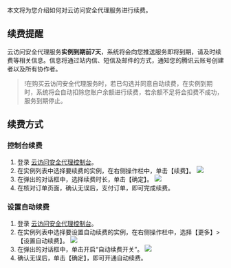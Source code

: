 本文将为您介绍如何对云访问安全代理服务进行续费。

## 续费提醒

云访问安全代理服务**实例到期前7天**，系统将会向您推送服务即将到期，请及时续费等相关信息。信息将通过站内信、短信及邮件的方式，通知您的腾讯云账号创建者以及所有协作者。

>!在购买云访问安全代理服务时，若已勾选并同意自动续费，在实例到期时，系统将会自动扣除您账户余额进行续费，若余额不足将会扣费不成功，服务到期停止。

## 续费方式

### 控制台续费

1. 登录 [云访问安全代理控制台](https://console.cloud.tencent.com/casb)。
2. 在实例列表中选择要续费的实例，在右侧操作栏中，单击【续费】。
   ![](https://main.qcloudimg.com/raw/16e53a4272ab9b1ab09ebfebc75e9abe.png)
3. 在弹出的对话框中，选择续费时长，单击【确定】。
![](https://main.qcloudimg.com/raw/57d42fca5a8ca7a79e996baac8a1d4d0.png)
4. 在核对订单页面，确认无误后，支付订单，即可完成续费。 

### 设置自动续费

1. 登录 [云访问安全代理控制台](https://console.cloud.tencent.com/casb)。
2. 在实例列表中选择要设置自动续费的实例，在右侧操作栏中，选择【更多】>【设置自动续费】。
   ![](https://main.qcloudimg.com/raw/1308666350fa63a94413157983d19866.png)
3. 在弹出的对话框中，单击开启“自动续费开关”。
![](https://main.qcloudimg.com/raw/88cdd8d562c046b79eb4161d7924d609.png)
4. 确认无误后，单击【确定】，即可开通自动续费。 